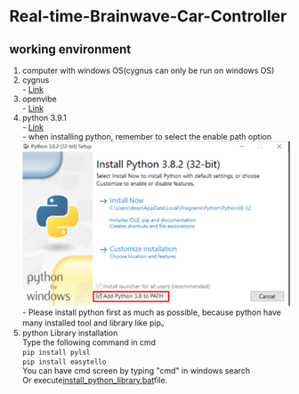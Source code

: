 # Real-time-Brainwave-Car-Controller

## working environment
  1. computer with windows OS(cygnus can only be run on windows OS)
  2. cygnus<br>
    - [Link](https://drive.google.com/file/d/1sH7X4EFP8hUWEHtPcJr0E_8npi1PI3sR/view)
  3. openvibe<br>
    - [Link](http://openvibe.inria.fr/downloads/)
  4. python 3.9.1<br>
    - [Link](https://www.python.org/downloads/)<br>
    - when installing python, remember to select the enable path option<br>
    ![image](python_install.png) <br>
    - Please install python first as much as possible, because python have many installed tool and library like pip。
  5. python Library installation<br>
     Type the following command in cmd<br>
    ```
    pip install pylsl
    ```<br>
    ```
    pip install easytello
    ```<br>
    You can have cmd screen by typing "cmd" in windows search<br>
     Or execute[install_python_library.bat](https://github.com/catagain/Real-time-Brainwave-Car-Controller/blob/main/install_python_library.bat)file.
    
    
## 
